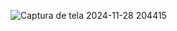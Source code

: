 ![Captura de tela 2024-11-28 204415](https://github.com/user-attachments/assets/23745332-445e-4eac-bba3-05d1e7599e78)
